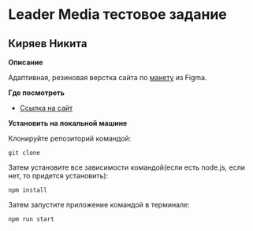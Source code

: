 # Leader Media тестовое задание

## Киряев Никита

**Описание**

Адаптивная, резиновая верстка сайта по [макету](https://www.figma.com/file/d3rTl2jdGjIccdLd3qdkSa/Test_LM?node-id=0%3A1) из Figma.

**Где посмотреть**

- [Ссылка на сайт](https://nikitakiryaev-web.github.io/leadermedia-testexercise/)

**Установить на локальной машине**

Клонируйте репозиторий командой:

```
git clone
```

Затем установите все зависимости командой(если есть node.js, если нет, то придется установить):

```
npm install
```

Затем запустите приложение командой в терминале:

```
npm run start
```
